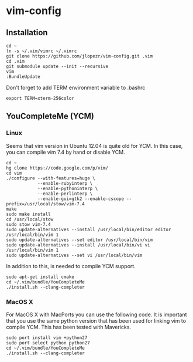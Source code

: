 vim-config
==========

Installation
------------
    cd ~
    ln -s ~/.vim/vimrc ~/.vimrc 
    git clone https://github.com/jlopezr/vim-config.git .vim
    cd .vim
    git submodule update --init --recursive
    vim
    :BundleUpdate

Don't forget to add TERM environment variable to .bashrc

    export TERM=xterm-256color

YouCompleteMe (YCM)
-------------------

### Linux    
    
Seems that vim version in Ubuntu 12.04 is quite old for YCM. In this case, you can compile vim 7.4 by hand or disable YCM.

    cd ~
    hg clone https://code.google.com/p/vim/
    cd vim
    ./configure --with-features=huge \
                --enable-rubyinterp \
                --enable-pythoninterp \
                --enable-perlinterp \
                --enable-gui=gtk2 --enable-cscope --prefix=/usr/local/stow/vim-7.4
    make 
    sudo make install
    cd /usr/local/stow
    sudo stow vim-7.4
    sudo update-alternatives --install /usr/local/bin/editor editor /usr/local/bin/vim 1
    sudo update-alternatives --set editor /usr/local/bin/vim
    sudo update-alternatives --install /usr/local/bin/vi vi /usr/local/bin/vim 1
    sudo update-alternatives --set vi /usr/local/bin/vim

In addition to this, is needed to compile YCM support.

    sudo apt-get install cmake
    cd ~/.vim/bundle/YouCompleteMe
    ./install.sh --clang-completer


### MacOS X

For MacOS X with MacPorts you can use the following code. It is important that you use the same python version that has been used for linking vim to compile YCM. This has been tested with Mavericks.

    sudo port install vim +python27
    sudo port select python python27
    cd ~/.vim/bundle/YouCompleteMe
    ./install.sh --clang-completer
